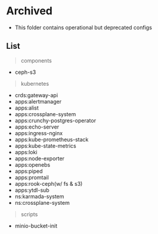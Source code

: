 # Archived

- This folder contains operational but deprecated configs

## List

> components

- ceph-s3

> kubernetes

- crds:gateway-api
- apps:alertmanager
- apps:alist
- apps:crossplane-system
- apps:crunchy-postgres-operator
- apps:echo-server
- apps:ingress-nginx
- apps:kube-prometheus-stack
- apps:kube-state-metrics
- apps:loki
- apps:node-exporter
- apps:openebs
- apps:piped
- apps:promtail
- apps:rook-ceph(w/ fs & s3)
- apps:ytdl-sub
- ns:karmada-system
- ns:crossplane-system

> scripts

- minio-bucket-init
